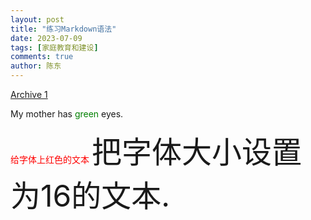 ```yaml
---
layout: post
title: "练习Markdown语法"
date: 2023-07-09
tags: [家庭教育和建设]
comments: true
author: 陈东
---
```


[Archive 1](/archive1/)

<!DOCTYPE html>
<html>
<head>
<style>
span {
  color: blue;
}
</style>
</head>
<body>

<p>My mother has <span style="color:green">green</span> eyes.</p>

</body>
</html>

<span style="color:red">给字体上红色的文本</span>
<font size="16">把字体大小设置为16的文本.</font>

